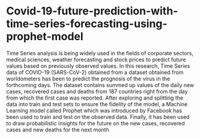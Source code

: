# Covid-19-future-prediction-with-time-series-forecasting-using-prophet-model

Time Series analysis is being widely used in the
fields of corporate sectors, medical sciences, weather forecasting
and stock prices to predict future values based on previously
observed values. In this research, Time Series data of COVID-19
(SARS-CoV-2) obtained from a dataset obtained from
worldometers has been to predict the prognosis of the virus in the
forthcoming days. The dataset contains summed up values of the
daily new cases, recovered cases and deaths from 187 countries
right from the day from which the first case was reported. After
exploring and splitting the data into train and test sets to ensure the
fidelity of the model, a Machine Learning model called Prophet
which was introduced by Facebook has been used to train and test
on the observed data. Finally, it has been used to draw probabilistic
insights for the future on the new cases, recovered cases and new
deaths for the next month
